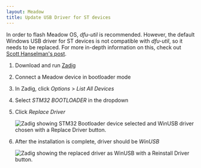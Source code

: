 ```yaml
---
layout: Meadow
title: Update USB Driver for ST devices
---
```


In order to flash Meadow OS, *dfu-util* is recommended. However, the default Windows USB driver for ST devices is not compatible with *dfu-util*, so it needs to be replaced. For more in-depth information on this, check out [Scott Hanselman's post](https://www.hanselman.com/blog/how-to-fix-dfuutil-stm-winusb-zadig-bootloaders-and-other-firmware-flashing-issues-on-windows). 

1. Download and run [Zadig](https://zadig.akeo.ie/)
1. Connect a Meadow device in bootloader mode
1. In Zadig, click *Options* > *List All Devices*
1. Select *STM32 BOOTLOADER* in the dropdown
1. Click *Replace Driver*

    ![Zadig showing STM32 Bootloader device selected and WinUSB driver chosen with a Replace Driver button.](./zadig1.png)

1. After the installation is complete, driver should be *WinUSB*

    ![Zadig showing the replaced driver as WinUSB with a Reinstall Driver button.](./zadig2.png)